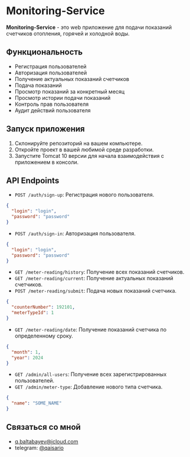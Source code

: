 # Monitoring-Service

**Monitoring-Service** - это web приложение для подачи показаний счетчиков отопления, горячей и холодной воды.

## Функциональность

- Регистрация пользователей
- Авторизация пользователей
- Получение актуальных показаний счетчиков
- Подача показаний
- Просмотр показаний за конкретный месяц
- Просмотр истории подачи показаний
- Контроль прав пользователя
- Аудит действий пользователя

## Запуск приложения

1. Склонируйте репозиторий на вашем компьютере.
2. Откройте проект в вашей любимой среде разработки.
3. Запустите Tomcat 10 версии для начала взаимодействия с приложением в консоли.

## API Endpoints

- `POST /auth/sign-up`: Регистрация нового пользователя.
```json
{
  "login": "login",
  "password": "password"
}
```
- `POST /auth/sign-in`: Авторизация пользователя.
```json
{
  "login": "login",
  "password": "password"
}
```

- `GET /meter-reading/history`: Получение всех показаний счетчиков.
- `GET /meter-reading/current`: Получение актуальных показаний счетчиков.
- `POST /meter-reading/submit`: Подача новых показаний счетчика.
```json
{
  "counterNumber": 192101,
  "meterTypeId": 1
}
```
- `GET /meter-reading/date`: Получение показаний счетчика по определенному сроку.
```json
{
  "month": 1,
  "year": 2024
}
```
- `GET /admin/all-users`: Получение всех зарегистрированных пользователей.
- `GET /admin/meter-type`: Добавление нового типа счетчика.
```json
{
  "name": "SOME_NAME"
}
```

## Связаться со мной

- q.baltabayev@icloud.com
- telegram: [@qaisario](https://t.me/qaisario)